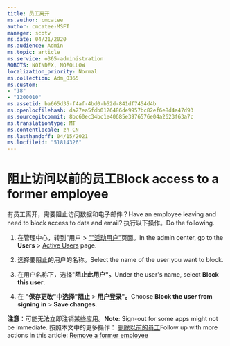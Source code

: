 ```yaml
---
title: 员工离开
ms.author: cmcatee
author: cmcatee-MSFT
manager: scotv
ms.date: 04/21/2020
ms.audience: Admin
ms.topic: article
ms.service: o365-administration
ROBOTS: NOINDEX, NOFOLLOW
localization_priority: Normal
ms.collection: Adm_O365
ms.custom:
- "18"
- "1200010"
ms.assetid: ba665d35-f4af-4bd0-b52d-841df7454d4b
ms.openlocfilehash: da27ea5fdb0126486de9957bc82ef6e8d4a47d93
ms.sourcegitcommit: 8bc60ec34bc1e40685e3976576e04a2623f63a7c
ms.translationtype: MT
ms.contentlocale: zh-CN
ms.lasthandoff: 04/15/2021
ms.locfileid: "51814326"
---
```

# <a name="block-access-to-a-former-employee"></a><span data-ttu-id="00350-102">阻止访问以前的员工</span><span class="sxs-lookup"><span data-stu-id="00350-102">Block access to a former employee</span></span>

<span data-ttu-id="00350-103">有员工离开，需要阻止访问数据和电子邮件？</span><span class="sxs-lookup"><span data-stu-id="00350-103">Have an employee leaving and need to block access to data and email?</span></span> <span data-ttu-id="00350-104">执行以下操作。</span><span class="sxs-lookup"><span data-stu-id="00350-104">Do the following.</span></span>
  
1. <span data-ttu-id="00350-105">在管理中心，转到"用户 \> [""活动用户"](https://go.microsoft.com/fwlink/p/?linkid=834822)页面。</span><span class="sxs-lookup"><span data-stu-id="00350-105">In the admin center, go to the **Users** \> [Active Users](https://go.microsoft.com/fwlink/p/?linkid=834822) page.</span></span>

2. <span data-ttu-id="00350-106">选择要阻止的用户的名称。</span><span class="sxs-lookup"><span data-stu-id="00350-106">Select the name of the user you want to block.</span></span>

3. <span data-ttu-id="00350-107">在用户名称下，选择"**阻止此用户"。**</span><span class="sxs-lookup"><span data-stu-id="00350-107">Under the user's name, select **Block this user**.</span></span>

4. <span data-ttu-id="00350-108">在 **"保存更改"中选择"阻止** \> **用户登录"。**</span><span class="sxs-lookup"><span data-stu-id="00350-108">Choose **Block the user from signing in** \> **Save changes**.</span></span>

<span data-ttu-id="00350-109">**注意**：可能无法立即注销某些应用。</span><span class="sxs-lookup"><span data-stu-id="00350-109">**Note**: Sign-out for some apps might not be immediate.</span></span> <span data-ttu-id="00350-110">按照本文中的更多操作： [删除以前的员工](https://docs.microsoft.com/microsoft-365/admin/add-users/remove-former-employee)</span><span class="sxs-lookup"><span data-stu-id="00350-110">Follow up with more actions in this article: [Remove a former employee](https://docs.microsoft.com/microsoft-365/admin/add-users/remove-former-employee)</span></span>